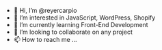 - 👋 Hi, I’m @reyercarpio
- 👀 I’m interested in JavaScript, WordPress, Shopify
- 🌱 I’m currently learning Front-End Development
- 💞️ I’m looking to collaborate on any project
- 📫 How to reach me ...

<!---
reyercarpio/reyercarpio is a ✨ special ✨ repository because its `README.md` (this file) appears on your GitHub profile.
You can click the Preview link to take a look at your changes.
--->
